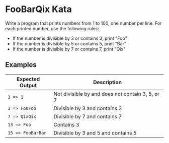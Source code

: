 # FooBarQix Kata

Write a program that prints numbers from 1 to 100, one number per line. For each printed number, use the following rules:

- If the number is divisible by 3 or contains 3, print "Foo"
- If the number is divisible by 5 or contains 5, print "Bar"
- If the number is divisible by 7 or contains 7, print "Qix"

## Examples
| Expected Output | Description|
|---|---|
|`1 => 1`| Not divisible by and does not contain 3, 5, or 7 |
|`3 => FooFoo`| Divisible by 3 and contains 3|
|`7 => QixQix`| Divisible by 7 and contains 7|
|`13 => Foo`| Contains 3|
|`15 => FooBarBar`| Divisible by 3 and 5 and contains 5|


